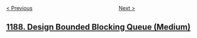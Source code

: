 <!--|This file generated by command(leetcode description); DO NOT EDIT.    |-->
<!--+----------------------------------------------------------------------+-->
<!--|@author    openset <openset.wang@gmail.com>                           |-->
<!--|@link      https://github.com/openset                                 |-->
<!--|@home      https://github.com/openset/leetcode                        |-->
<!--+----------------------------------------------------------------------+-->

[< Previous](https://github.com/openset/leetcode/tree/master/problems/make-array-strictly-increasing "Make Array Strictly Increasing")
　　　　　　　　　　　　　　　　
[Next >](https://github.com/openset/leetcode/tree/master/problems/maximum-number-of-balloons "Maximum Number of Balloons")

## [1188. Design Bounded Blocking Queue (Medium)](https://leetcode.com/problems/design-bounded-blocking-queue "设计有限阻塞队列")


